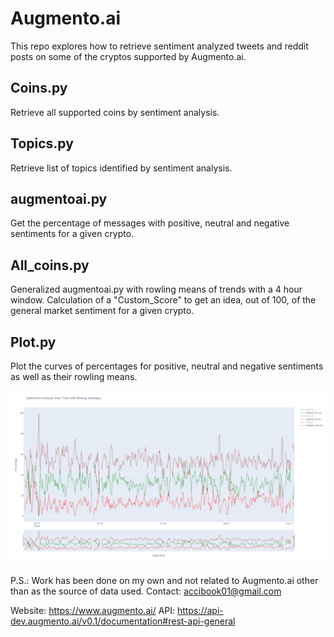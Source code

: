 # Augmento.ai

This repo explores how to retrieve sentiment analyzed tweets and reddit posts on some of the cryptos supported by Augmento.ai.

## Coins.py

Retrieve all supported coins by sentiment analysis.

## Topics.py

Retrieve list of topics identified by sentiment analysis.

## augmentoai.py

Get the percentage of messages with positive, neutral and negative sentiments for a given crypto.

## All_coins.py

Generalized augmentoai.py with rowling means of trends with a 4 hour window. Calculation of a "Custom_Score" to get an idea, out of 100, of the general market sentiment for a given crypto.

## Plot.py

Plot the curves of percentages for positive, neutral and negative sentiments as well as their rowling means.

![](./ETH.png)



P.S.: Work has been done on my own and not related to Augmento.ai other than as the source of data used.
Contact: accibook01@gmail.com

Website: https://www.augmento.ai/
API: https://api-dev.augmento.ai/v0.1/documentation#rest-api-general
